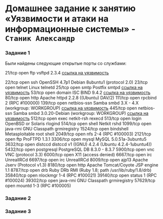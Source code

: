 # Домашнее задание к занятию «Уязвимости и атаки на информационные системы» - `Станик Александр`

### Задание 1
Были найдены следующие открытые порты со службами:

21/tcp    open  ftp         vsftpd 2.3.4 [ссылка на уязвимость](https://www.exploit-db.com/exploits/49757)

22/tcp    open  ssh         OpenSSH 4.7p1 Debian 8ubuntu1 (protocol 2.0)
23/tcp    open  telnet      Linux telnetd
25/tcp    open  smtp        Postfix smtpd [ссылка на уязвимость](https://www.exploit-db.com/exploits/48185)
53/tcp    open  domain      ISC BIND 9.4.2 [ссылка на уязвимость](https://www.exploit-db.com/exploits/37721)
80/tcp    open  http        Apache httpd 2.2.8 ((Ubuntu) DAV/2)
111/tcp   open  rpcbind     2 (RPC #100000)
139/tcp   open  netbios-ssn Samba smbd 3.X - 4.X (workgroup: WORKGROUP) [ссылка на уязвимость](https://www.exploit-db.com/exploits/42060)
445/tcp   open  netbios-ssn Samba smbd 3.0.20-Debian (workgroup: WORKGROUP) [ссылка на уязвимость](https://www.exploit-db.com/exploits/42060)
512/tcp   open  exec        netkit-rsh rexecd
513/tcp   open  login       OpenBSD or Solaris rlogind
514/tcp   open  shell       Netkit rshd
1099/tcp  open  java-rmi    GNU Classpath grmiregistry
1524/tcp  open  bindshell   Metasploitable root shell
2049/tcp  open  nfs         2-4 (RPC #100003)
2121/tcp  open  ftp         ProFTPD 1.3.1
3306/tcp  open  mysql       MySQL 5.0.51a-3ubuntu5
3632/tcp  open  distccd     distccd v1 ((GNU) 4.2.4 (Ubuntu 4.2.4-1ubuntu4))
5432/tcp  open  postgresql  PostgreSQL DB 8.3.0 - 8.3.7
5900/tcp  open  vnc         VNC (protocol 3.3)
6000/tcp  open  X11         (access denied)
6667/tcp  open  irc         UnrealIRCd
6697/tcp  open  irc         UnrealIRCd
8009/tcp  open  ajp13       Apache Jserv (Protocol v1.3)
8180/tcp  open  http        Apache Tomcat/Coyote JSP engine 1.1
8787/tcp  open  drb         Ruby DRb RMI (Ruby 1.8; path /usr/lib/ruby/1.8/drb)
35840/tcp open  nlockmgr    1-4 (RPC #100021)
39140/tcp open  status      1 (RPC #100024)
39302/tcp open  java-rmi    GNU Classpath grmiregistry
57629/tcp open  mountd      1-3 (RPC #100005)

### Задание 2


  ### Задание 3
  
